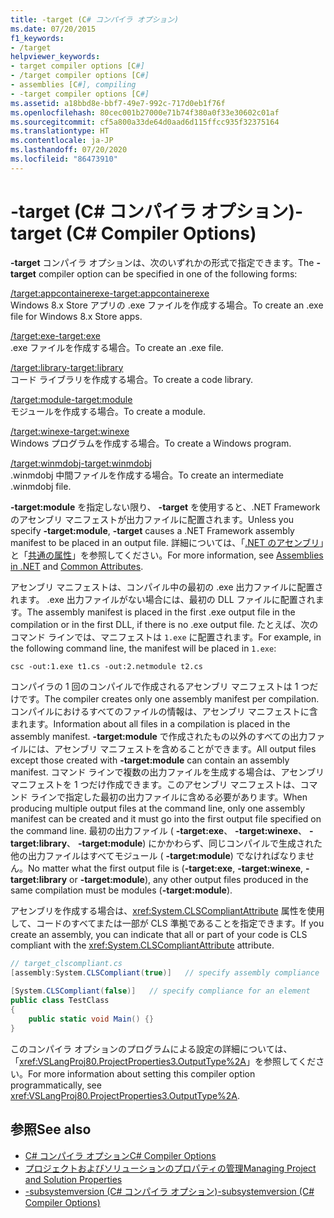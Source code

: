 ```yaml
---
title: -target (C# コンパイラ オプション)
ms.date: 07/20/2015
f1_keywords:
- /target
helpviewer_keywords:
- target compiler options [C#]
- /target compiler options [C#]
- assemblies [C#], compiling
- -target compiler options [C#]
ms.assetid: a18bbd8e-bbf7-49e7-992c-717d0eb1f76f
ms.openlocfilehash: 80cec001b27000e71b74f380a0f33e30602c01af
ms.sourcegitcommit: cf5a800a33de64d0aad6d115ffcc935f32375164
ms.translationtype: HT
ms.contentlocale: ja-JP
ms.lasthandoff: 07/20/2020
ms.locfileid: "86473910"
---
```

# <a name="-target-c-compiler-options"></a><span data-ttu-id="51fa1-102">-target (C# コンパイラ オプション)</span><span class="sxs-lookup"><span data-stu-id="51fa1-102">-target (C# Compiler Options)</span></span>
<span data-ttu-id="51fa1-103">**-target** コンパイラ オプションは、次のいずれかの形式で指定できます。</span><span class="sxs-lookup"><span data-stu-id="51fa1-103">The **-target** compiler option can be specified in one of the following forms:</span></span>  
  
 [<span data-ttu-id="51fa1-104">/target:appcontainerexe</span><span class="sxs-lookup"><span data-stu-id="51fa1-104">-target:appcontainerexe</span></span>](./target-appcontainerexe-compiler-option.md)  
 <span data-ttu-id="51fa1-105">Windows 8.x Store アプリの .exe ファイルを作成する場合。</span><span class="sxs-lookup"><span data-stu-id="51fa1-105">To create an .exe file for Windows 8.x Store apps.</span></span>  
  
 [<span data-ttu-id="51fa1-106">/target:exe</span><span class="sxs-lookup"><span data-stu-id="51fa1-106">-target:exe</span></span>](./target-exe-compiler-option.md)  
 <span data-ttu-id="51fa1-107">.exe ファイルを作成する場合。</span><span class="sxs-lookup"><span data-stu-id="51fa1-107">To create an .exe file.</span></span>  
  
 [<span data-ttu-id="51fa1-108">/target:library</span><span class="sxs-lookup"><span data-stu-id="51fa1-108">-target:library</span></span>](./target-library-compiler-option.md)  
 <span data-ttu-id="51fa1-109">コード ライブラリを作成する場合。</span><span class="sxs-lookup"><span data-stu-id="51fa1-109">To create a code library.</span></span>  
  
 [<span data-ttu-id="51fa1-110">/target:module</span><span class="sxs-lookup"><span data-stu-id="51fa1-110">-target:module</span></span>](./target-module-compiler-option.md)  
 <span data-ttu-id="51fa1-111">モジュールを作成する場合。</span><span class="sxs-lookup"><span data-stu-id="51fa1-111">To create a module.</span></span>  
  
 [<span data-ttu-id="51fa1-112">/target:winexe</span><span class="sxs-lookup"><span data-stu-id="51fa1-112">-target:winexe</span></span>](./target-winexe-compiler-option.md)  
 <span data-ttu-id="51fa1-113">Windows プログラムを作成する場合。</span><span class="sxs-lookup"><span data-stu-id="51fa1-113">To create a Windows program.</span></span>  
  
 [<span data-ttu-id="51fa1-114">/target:winmdobj</span><span class="sxs-lookup"><span data-stu-id="51fa1-114">-target:winmdobj</span></span>](./target-winmdobj-compiler-option.md)  
 <span data-ttu-id="51fa1-115">.winmdobj 中間ファイルを作成する場合。</span><span class="sxs-lookup"><span data-stu-id="51fa1-115">To create an intermediate .winmdobj file.</span></span>  
  
 <span data-ttu-id="51fa1-116">**-target:module** を指定しない限り、 **-target** を使用すると、.NET Framework のアセンブリ マニフェストが出力ファイルに配置されます。</span><span class="sxs-lookup"><span data-stu-id="51fa1-116">Unless you specify **-target:module**, **-target** causes a .NET Framework assembly manifest to be placed in an output file.</span></span> <span data-ttu-id="51fa1-117">詳細については、「[.NET のアセンブリ](../../../standard/assembly/index.md)」と「[共通の属性](../attributes/global.md)」を参照してください。</span><span class="sxs-lookup"><span data-stu-id="51fa1-117">For more information, see [Assemblies in .NET](../../../standard/assembly/index.md) and [Common Attributes](../attributes/global.md).</span></span>  
  
 <span data-ttu-id="51fa1-118">アセンブリ マニフェストは、コンパイル中の最初の .exe 出力ファイルに配置されます。 .exe 出力ファイルがない場合には、最初の DLL ファイルに配置されます。</span><span class="sxs-lookup"><span data-stu-id="51fa1-118">The assembly manifest is placed in the first .exe output file in the compilation or in the first DLL, if there is no .exe output file.</span></span> <span data-ttu-id="51fa1-119">たとえば、次のコマンド ラインでは、マニフェストは `1.exe` に配置されます。</span><span class="sxs-lookup"><span data-stu-id="51fa1-119">For example, in the following command line, the manifest will be placed in `1.exe`:</span></span>  
  
```console  
csc -out:1.exe t1.cs -out:2.netmodule t2.cs  
```  
  
 <span data-ttu-id="51fa1-120">コンパイラの 1 回のコンパイルで作成されるアセンブリ マニフェストは 1 つだけです。</span><span class="sxs-lookup"><span data-stu-id="51fa1-120">The compiler creates only one assembly manifest per compilation.</span></span> <span data-ttu-id="51fa1-121">コンパイルにおけるすべてのファイルの情報は、アセンブリ マニフェストに含まれます。</span><span class="sxs-lookup"><span data-stu-id="51fa1-121">Information about all files in a compilation is placed in the assembly manifest.</span></span> <span data-ttu-id="51fa1-122">**-target:module** で作成されたもの以外のすべての出力ファイルには、アセンブリ マニフェストを含めることができます。</span><span class="sxs-lookup"><span data-stu-id="51fa1-122">All output files except those created with **-target:module** can contain an assembly manifest.</span></span> <span data-ttu-id="51fa1-123">コマンド ラインで複数の出力ファイルを生成する場合は、アセンブリ マニフェストを 1 つだけ作成できます。このアセンブリ マニフェストは、コマンド ラインで指定した最初の出力ファイルに含める必要があります。</span><span class="sxs-lookup"><span data-stu-id="51fa1-123">When producing multiple output files at the command line, only one assembly manifest can be created and it must go into the first output file specified on the command line.</span></span> <span data-ttu-id="51fa1-124">最初の出力ファイル ( **-target:exe**、 **-target:winexe**、 **-target:library**、 **-target:module**) にかかわらず、同じコンパイルで生成された他の出力ファイルはすべてモジュール ( **-target:module**) でなければなりません。</span><span class="sxs-lookup"><span data-stu-id="51fa1-124">No matter what the first output file is (**-target:exe**, **-target:winexe**, **-target:library** or **-target:module**), any other output files produced in the same compilation must be modules (**-target:module**).</span></span>  
  
 <span data-ttu-id="51fa1-125">アセンブリを作成する場合は、<xref:System.CLSCompliantAttribute> 属性を使用して、コードのすべてまたは一部が CLS 準拠であることを指定できます。</span><span class="sxs-lookup"><span data-stu-id="51fa1-125">If you create an assembly, you can indicate that all or part of your code is CLS compliant with the <xref:System.CLSCompliantAttribute> attribute.</span></span>  
  
```csharp  
// target_clscompliant.cs  
[assembly:System.CLSCompliant(true)]   // specify assembly compliance  
  
[System.CLSCompliant(false)]   // specify compliance for an element  
public class TestClass  
{  
    public static void Main() {}  
}  
```  
  
 <span data-ttu-id="51fa1-126">このコンパイラ オプションのプログラムによる設定の詳細については、「<xref:VSLangProj80.ProjectProperties3.OutputType%2A>」を参照してください。</span><span class="sxs-lookup"><span data-stu-id="51fa1-126">For more information about setting this compiler option programmatically, see <xref:VSLangProj80.ProjectProperties3.OutputType%2A>.</span></span>  
  
## <a name="see-also"></a><span data-ttu-id="51fa1-127">参照</span><span class="sxs-lookup"><span data-stu-id="51fa1-127">See also</span></span>

- [<span data-ttu-id="51fa1-128">C# コンパイラ オプション</span><span class="sxs-lookup"><span data-stu-id="51fa1-128">C# Compiler Options</span></span>](./index.md)
- [<span data-ttu-id="51fa1-129">プロジェクトおよびソリューションのプロパティの管理</span><span class="sxs-lookup"><span data-stu-id="51fa1-129">Managing Project and Solution Properties</span></span>](/visualstudio/ide/managing-project-and-solution-properties)
- [<span data-ttu-id="51fa1-130">-subsystemversion (C# コンパイラ オプション)</span><span class="sxs-lookup"><span data-stu-id="51fa1-130">-subsystemversion (C# Compiler Options)</span></span>](./subsystemversion-compiler-option.md)
